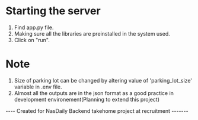 # Starting the server
1. Find app.py file.
2. Making sure all the libraries are preinstalled in the system used.
3. Click on "run".

# Note
1. Size of parking lot can be changed by altering value of 'parking_lot_size' variable in .env file.
2. Almost all the outputs are in the json format as a good practice in development environement(Planning to extend this project)


---- Created for NasDaily Backend takehome project at recruitment -------
